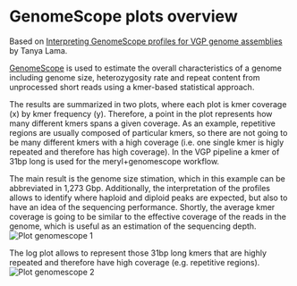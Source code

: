 GenomeScope plots overview
==========================
Based on [Interpreting GenomeScope profiles for VGP genome assemblies](https://hackmd.io/@tlama/Sk1HmluTH) by Tanya Lama.

[GenomeScope](https://github.com/schatzlab/genomescope) is used to estimate the overall characteristics of a genome including genome size, heterozygosity rate and repeat content from unprocessed short reads using a kmer-based statistical approach.


The results are summarized in two plots, where each plot is kmer coverage (x) by kmer frequency (y). Therefore, a point in the plot represents how many different kmers spans a given coverage. As an example, repetitive regions are usually composed of particular kmers, so there are not going to be many different kmers with a high coverage (i.e. one single kmer is higly repeated and therefore has high coverage). In the VGP pipeline a kmer of 31bp long is used for the meryl+genomescope workflow.


The main result is the genome size stimation, which in this example can be abbreviated in 1,273 Gbp. Additionally, the interpretation of the profiles allows to identify where haploid and diploid peaks are expected, but also to have an idea of the sequencing performance. Shortly, the average kmer coverage is going to be similar to the effective coverage of the reads in the genome, which is useful as an estimation of the sequencing depth.
![Plot genomescope 1](https://github.com/lunfardista/VGP1.6_tutorial/blob/master/updated_workflow/plot_1.png)


The log plot allows to represent those 31bp long kmers that are highly repeated and therefore have high coverage (e.g. repetitive regions). 
![Plot genomescope 2](https://github.com/lunfardista/VGP1.6_tutorial/blob/master/updated_workflow/log_plot.png)
